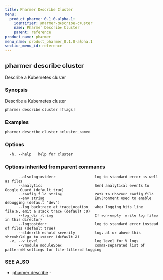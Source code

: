 ```yaml
---
title: Pharmer Describe Cluster
menu:
  product_pharmer_0.1.0-alpha.1:
    identifier: pharmer-describe-cluster
    name: Pharmer Describe Cluster
    parent: reference
product_name: pharmer
menu_name: product_pharmer_0.1.0-alpha.1
section_menu_id: reference
---
```

## pharmer describe cluster

Describe a Kubernetes cluster

### Synopsis


Describe a Kubernetes cluster

```
pharmer describe cluster [flags]
```

### Examples

```
pharmer describe cluster <cluster_name>
```

### Options

```
  -h, --help   help for cluster
```

### Options inherited from parent commands

```
      --alsologtostderr                  log to standard error as well as files
      --analytics                        Send analytical events to Google Guard (default true)
      --config-file string               Path to Pharmer config file
      --env string                       Environment used to enable debugging (default "dev")
      --log_backtrace_at traceLocation   when logging hits line file:N, emit a stack trace (default :0)
      --log_dir string                   If non-empty, write log files in this directory
      --logtostderr                      log to standard error instead of files (default true)
      --stderrthreshold severity         logs at or above this threshold go to stderr (default 2)
  -v, --v Level                          log level for V logs
      --vmodule moduleSpec               comma-separated list of pattern=N settings for file-filtered logging
```

### SEE ALSO
* [pharmer describe](/docs/reference/pharmer_describe.md)	 - 

